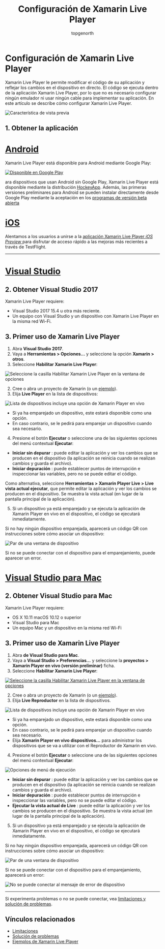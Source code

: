 ﻿---
title: Configuración de Xamarin Live Player
description: Editar y probar aplicaciones en tiempo real en dispositivos iOS o Android
ms.prod: xamarin
ms.assetid: 5DDF9203-8826-4B04-93F5-B8D07EDE3873
ms.technology: xamarin-cross-platform
author: topgenorth
ms.author: toopge
ms.date: 11/22/2017
ms.openlocfilehash: 1c1d8e24ecea2e1606f7f134aaa5ecf619e155c6
ms.sourcegitcommit: 775a7d1cbf04090eb75d0f822df57b8d8cff0c63
ms.translationtype: MT
ms.contentlocale: es-ES
ms.lasthandoff: 04/18/2018
---
# <a name="xamarin-live-player-setup"></a>Configuración de Xamarin Live Player

Xamarin Live Player le permite modificar el código de su aplicación y reflejar los cambios en el dispositivo en directo. El código se ejecuta dentro de la aplicación Xamarin Live Player, por lo que no es necesario configurar ningún emulador ni usar ningún cable para implementar su aplicación. En este artículo se describe cómo configurar Xamarin Live Player.


![Característica de vista previa](~/media/shared/preview.png)

## <a name="1-get-the-app"></a>1. Obtener la aplicación

# <a name="androidtabandroid"></a>[Android](#tab/android)

Xamarin Live Player está disponible para Android mediante Google Play:

[ ![Disponible en Google Play](install-images/google-play-badge.png)](https://play.google.com/store/apps/details?id=com.xamarin.live)

ara dispositivos que usan Android sin Google Play, Xamarin Live Player está disponible mediante la distribución [HockeyApp](https://aka.ms/xlp-hockeyapp). Además, las primeras versiones preliminares para Android se pueden instalar directamente desde Google Play mediante la aceptación en los [programas de versión beta abierta](https://play.google.com/apps/testing/com.xamarin.live)

# <a name="iostabios"></a>[iOS](#tab/ios)

Alentamos a los usuarios a unirse a la [aplicación Xamarin Live Player _iOS Preview_ ](https://aka.ms/liveplayeralpha) para disfrutar de acceso rápido a las mejoras más recientes a través de TestFlight.

-----

# <a name="visual-studiotabwindows"></a>[Visual Studio](#tab/windows)

## <a name="2-get-visual-studio-2017"></a>2. Obtener Visual Studio 2017

Xamarin Live Player requiere:

- Visual Studio 2017 15.4 u otra más reciente.
- Un equipo con Visual Studio y un dispositivo con Xamarin Live Player en la misma red Wi-Fi.

## <a name="3-using-xamarin-live-player-for-the-first-time"></a>3. Primer uso de Xamarin Live Player

1. Abra **Visual Studio 2017**.
2. Vaya a **Herramientas > Opciones...**  y seleccione la opción **Xamarin > otros**.
3. Seleccione **Habilitar Xamarin Live Player**:

  ![Seleccione la casilla Habilitar Xamarin Live Player en la ventana de opciones](install-images/vs2017-options.png)

2. Cree o abra un proyecto de Xamarin (o un [ejemplo](~/tools/live-player/samples.md)).
3. Elija **Live Player** en la lista de dispositivos:

  ![Lista de dispositivos incluye una opción de Xamarin Player en vivo](install-images/devices-empty-windows.png)

  * Si ya ha emparejado un dispositivo, este estará disponible como una opción.
  * En caso contrario, se le pedirá para emparejar un dispositivo cuando sea necesario.
4. Presione el botón **Ejecutar** o seleccione una de las siguientes opciones del menú contextual **Ejecutar**:

  - **Iniciar sin depurar** : puede editar la aplicación y ver los cambios que se producen en el dispositivo (la aplicación se reinicia cuando se realizan cambios y guarda el archivo).
  - **Iniciar depuración** : puede establecer puntos de interrupción e inspeccionar las variables, pero no se puede editar el código.

  Como alternativa, seleccione **Herramientas > Xamarin Player Live > Live vista actual ejecutar**, que permite editar la aplicación y ver los cambios se producen en el dispositivo. Se muestra la vista actual (en lugar de la pantalla principal de la aplicación).

5. Si un dispositivo ya está emparejado y se ejecuta la aplicación de Xamarin Player en vivo en el dispositivo, el código se ejecutará inmediatamente.

  Si no hay ningún dispositivo emparejada, aparecerá un código QR con instrucciones sobre cómo asociar un dispositivo:

  ![Par de una ventana de dispositivo](install-images/manage-empty-windows.png)

  Si no se puede conectar con el dispositivo para el emparejamiento, puede aparecer un error.

# <a name="visual-studio-for-mactabmacos"></a>[Visual Studio para Mac](#tab/macos)

## <a name="2-get-visual-studio-for-mac"></a>2. Obtener Visual Studio para Mac

Xamarin Live Player requiere:

- OS X 10.11 macOS 10.12 o superior
- Visual Studio para Mac
- Un equipo Mac y un dispositivo en la misma red Wi-Fi

## <a name="3-using-xamarin-live-player-for-the-first-time"></a>3. Primer uso de Xamarin Live Player

1. Abra **de Visual Studio para Mac**.
2. Vaya a **Visual Studio > Preferencias...**  y seleccione la **proyectos > Xamarin Player en vivo (versión preliminar)** ficha.
3. Seleccione **Habilitar Xamarin Live Player**:

  [![Seleccione la casilla Habilitar Xamarin Live Player en la ventana de opciones](install-images/vsmac-options-sml.png)](install-images/vsmac-options.png#lightbox)

2. Cree o abra un proyecto de Xamarin (o un [ejemplo](~/tools/live-player/samples.md)).
3. Elija **Live Reproductor** en la lista de dispositivos.

  ![Lista de dispositivos incluye una opción de Xamarin Player en vivo](install-images/devices.png)

  * Si ya ha emparejado un dispositivo, este estará disponible como una opción.
  * En caso contrario, se le pedirá para emparejar un dispositivo cuando sea necesario.
  * Elija **Xamarin Player en vivo dispositivos...**  para administrar los dispositivos que se va a utilizar con el Reproductor de Xamarin en vivo.

4. Presione el botón **Ejecutar** o seleccione una de las siguientes opciones del menú contextual **Ejecutar**:

  ![Opciones de menú de ejecución](install-images/run-menu.png)

  - **Iniciar sin depurar** : puede editar la aplicación y ver los cambios que se producen en el dispositivo (la aplicación se reinicia cuando se realizan cambios y guarda el archivo).
  - **Iniciar depuración** : puede establecer puntos de interrupción e inspeccionar las variables, pero no se puede editar el código.
  - **Ejecutar la vista actual de Live** : puede editar la aplicación y ver los cambios se producen en el dispositivo. Se muestra la vista actual (en lugar de la pantalla principal de la aplicación).

5. Si un dispositivo ya está emparejado y se ejecuta la aplicación de Xamarin Player en vivo en el dispositivo, el código se ejecutará inmediatamente.

  Si no hay ningún dispositivo emparejada, aparecerá un código QR con instrucciones sobre cómo asociar un dispositivo:

  ![Par de una ventana de dispositivo](install-images/manage-empty.png)

  Si no se puede conectar con el dispositivo para el emparejamiento, aparecerá un error:

  ![No se puede conectar al mensaje de error de dispositivo](install-images/error-cannot-connect.png)


-----

Si experimenta problemas o no se puede conectar, vea [limitaciones y solución de problemas](~/tools/live-player/troubleshooting.md).


## <a name="related-links"></a>Vínculos relacionados

- [Limitaciones](~/tools/live-player/limitations.md)
- [Solución de problemas](~/tools/live-player/troubleshooting.md)
- [Ejemplos de Xamarin Live Player](~/tools/live-player/samples.md)
